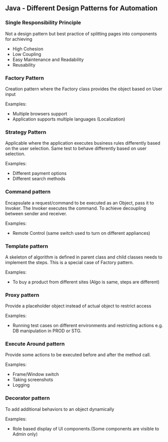 ## Java - Different Design Patterns for Automation
### Single Responsibility Principle
Not a design pattern but best practice of splitting pages into components for achieving

- High Cohesion
- Low Coupling
- Easy Maintenance and Readability
- Reusability


### Factory Pattern
Creation pattern where the Factory class provides the object based on User input

Examples:
- Multiple browsers support
- Application supports multiple languages (Localization)

### Strategy Pattern
Applicable where the application executes business rules differently based on the user selection.
Same test to behave differently based on user selection.

Examples:
- Different payment options
- Different search methods

### Command pattern

Encapsulate a request/command to be executed as an Object, pass it to Invoker. The Invoker executes the command.
To achieve decoupling between sender and receiver.

Examples:
- Remote Control (same switch used to turn on different appliances)

### Template pattern

A skeleton of algorithm is defined in parent class and child classes needs to implement the steps. This is a special case of Factory pattern.

Examples:
- To buy a product from different sites (Algo is same, steps are different)

### Proxy pattern

Provide a placeholder object instead of actual object to restrict access

Examples:
- Running test cases on different environments and restricting actions e.g. DB manipulation in PROD or STG.

### Execute Around pattern

Provide some actions to be executed before and after the method call.

Examples:
- Frame/Window switch
- Taking screenshots
- Logging

### Decorator pattern

To add additional behaviors to an object dynamically

Examples:
- Role based display of UI components.(Some components are visible to Admin only)